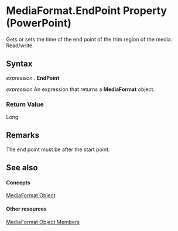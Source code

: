 
# MediaFormat.EndPoint Property (PowerPoint)

Gets or sets the time of the end point of the trim region of the media. Read/write.


## Syntax

 _expression_ . **EndPoint**

 _expression_ An expression that returns a **MediaFormat** object.


### Return Value

Long


## Remarks

The end point must be after the start point.


## See also


#### Concepts


[MediaFormat Object](26035913-32c6-fa4e-91c4-2e232e4d84a9.md)
#### Other resources


[MediaFormat Object Members](b291af82-4c7c-9898-207b-836f63c21d64.md)
